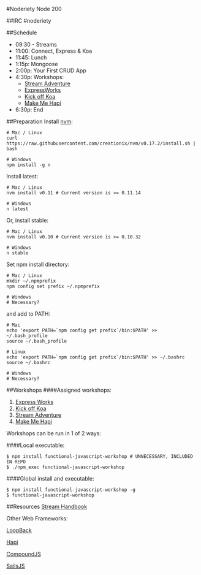 #Noderiety Node 200

##IRC
\#noderiety

##Schedule

* 09:30 - Streams
* 11:00: Connect, Express & Koa
* 11:45: Lunch
* 1:15p: Mongoose
* 2:00p: Your First CRUD App
* 4:30p: Workshops: 
  * [Stream Adventure](https://github.com/substack/stream-adventure)
  * [ExpressWorks](https://github.com/azat-co/expressworks)
  * [Kick off Koa](https://github.com/koajs/kick-off-koa)
  * [Make Me Hapi](https://github.com/hapijs/makemehapi)
* 6:30p: End

##Preparation
Install [nvm](https://github.com/creationix/nvm):

```
# Mac / Linux
curl https://raw.githubusercontent.com/creationix/nvm/v0.17.2/install.sh | bash

# Windows
npm install -g n
```

Install latest:

```
# Mac / Linux
nvm install v0.11 # Current version is >= 0.11.14

# Windows
n latest
```

Or, install stable:

```
# Mac / Linux
nvm install v0.10 # Current version is >= 0.10.32

# Windows
n stable
```

Set npm install directory:

```
# Mac / Linux
mkdir ~/.npmprefix
npm config set prefix ~/.npmprefix

# Windows
# Necessary?
```

and add to PATH:

```
# Mac
echo 'export PATH=`npm config get prefix`/bin:$PATH' >> ~/.bash_profile
source ~/.bash_profile

# Linux
echo 'export PATH=`npm config get prefix`/bin:$PATH' >> ~/.bashrc
source ~/.bashrc

# Windows
# Necessary?
```


##Workshops
####Assigned workshops:
1. [Express Works](https://github.com/azat-co/expressworks)
2. [Kick off Koa](https://github.com/koajs/kick-off-koa)
3. [Stream Adventure](https://github.com/substack/stream-adventure)
4. [Make Me Hapi](https://github.com/hapijs/makemehapi)

Workshops can be run in 1 of 2 ways:

####Local executable:
```
$ npm install functional-javascript-workshop # UNNECESSARY, INCLUDED IN REPO
$ ./npm_exec functional-javascript-workshop
```
####Global install and executable:
```
$ npm install functional-javascript-workshop -g
$ functional-javascript-workshop
```

##Resources
[Stream Handbook](https://github.com/substack/stream-handbook)

Other Web Frameworks:

[LoopBack](http://loopback.io/)

[Hapi](https://github.com/spumko/hapi/)

[CompoundJS](http://compoundjs.com)

[SailsJS](http://sailsjs.org)